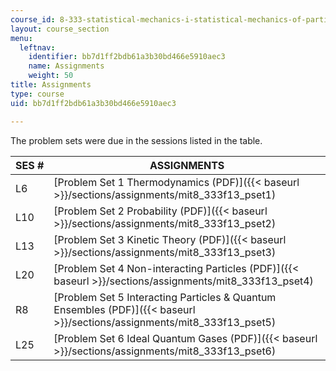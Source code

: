 ```yaml
---
course_id: 8-333-statistical-mechanics-i-statistical-mechanics-of-particles-fall-2013
layout: course_section
menu:
  leftnav:
    identifier: bb7d1ff2bdb61a3b30bd466e5910aec3
    name: Assignments
    weight: 50
title: Assignments
type: course
uid: bb7d1ff2bdb61a3b30bd466e5910aec3

---
```


The problem sets were due in the sessions listed in the table.

| SES # | ASSIGNMENTS |
| --- | --- |
| L6 | [Problem Set 1 Thermodynamics (PDF)]({{< baseurl >}}/sections/assignments/mit8_333f13_pset1) |
| L10 | [Problem Set 2 Probability (PDF)]({{< baseurl >}}/sections/assignments/mit8_333f13_pset2) |
| L13 | [Problem Set 3 Kinetic Theory (PDF)]({{< baseurl >}}/sections/assignments/mit8_333f13_pset3) |
| L20 | [Problem Set 4 Non-interacting Particles (PDF)]({{< baseurl >}}/sections/assignments/mit8_333f13_pset4) |
| R8 | [Problem Set 5 Interacting Particles & Quantum Ensembles (PDF)]({{< baseurl >}}/sections/assignments/mit8_333f13_pset5) |
| L25 | [Problem Set 6 Ideal Quantum Gases (PDF)]({{< baseurl >}}/sections/assignments/mit8_333f13_pset6)